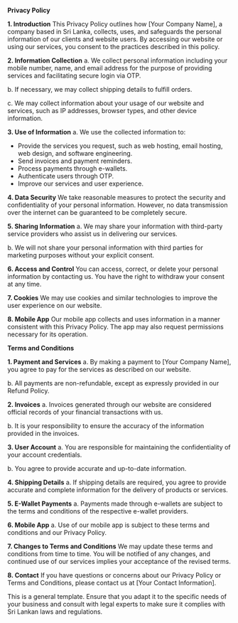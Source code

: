 **Privacy Policy**

**1. Introduction**
This Privacy Policy outlines how [Your Company Name], a company based in Sri Lanka, collects, uses, and safeguards the personal information of our clients and website users. By accessing our website or using our services, you consent to the practices described in this policy.

**2. Information Collection**
a. We collect personal information including your mobile number, name, and email address for the purpose of providing services and facilitating secure login via OTP.

b. If necessary, we may collect shipping details to fulfill orders.

c. We may collect information about your usage of our website and services, such as IP addresses, browser types, and other device information.

**3. Use of Information**
a. We use the collected information to:
   - Provide the services you request, such as web hosting, email hosting, web design, and software engineering.
   - Send invoices and payment reminders.
   - Process payments through e-wallets.
   - Authenticate users through OTP.
   - Improve our services and user experience.

**4. Data Security**
We take reasonable measures to protect the security and confidentiality of your personal information. However, no data transmission over the internet can be guaranteed to be completely secure.

**5. Sharing Information**
a. We may share your information with third-party service providers who assist us in delivering our services.

b. We will not share your personal information with third parties for marketing purposes without your explicit consent.

**6. Access and Control**
You can access, correct, or delete your personal information by contacting us. You have the right to withdraw your consent at any time.

**7. Cookies**
We may use cookies and similar technologies to improve the user experience on our website.

**8. Mobile App**
Our mobile app collects and uses information in a manner consistent with this Privacy Policy. The app may also request permissions necessary for its operation.

**Terms and Conditions**

**1. Payment and Services**
a. By making a payment to [Your Company Name], you agree to pay for the services as described on our website.

b. All payments are non-refundable, except as expressly provided in our Refund Policy.

**2. Invoices**
a. Invoices generated through our website are considered official records of your financial transactions with us.

b. It is your responsibility to ensure the accuracy of the information provided in the invoices.

**3. User Account**
a. You are responsible for maintaining the confidentiality of your account credentials.

b. You agree to provide accurate and up-to-date information.

**4. Shipping Details**
a. If shipping details are required, you agree to provide accurate and complete information for the delivery of products or services.

**5. E-Wallet Payments**
a. Payments made through e-wallets are subject to the terms and conditions of the respective e-wallet providers.

**6. Mobile App**
a. Use of our mobile app is subject to these terms and conditions and our Privacy Policy.

**7. Changes to Terms and Conditions**
We may update these terms and conditions from time to time. You will be notified of any changes, and continued use of our services implies your acceptance of the revised terms.

**8. Contact**
If you have questions or concerns about our Privacy Policy or Terms and Conditions, please contact us at [Your Contact Information].

This is a general template. Ensure that you adapt it to the specific needs of your business and consult with legal experts to make sure it complies with Sri Lankan laws and regulations.
